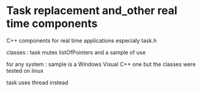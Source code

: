 # Task replacement and_other real time components

C++ components for real time applications especialy task.h

classes : task mutex listOfPointers and a sample of use 

for any system : sample is a Windows Visual C++ one but the classes were tested on linux

task uses thread instead
